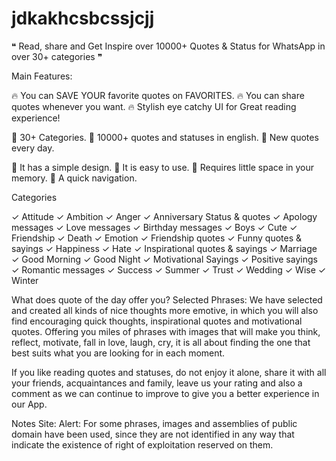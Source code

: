 # jdkakhcsbcssjcjj

❝ Read, share and Get Inspire over 10000+ Quotes & Status for WhatsApp in over 30+ categories ❞ 

Main Features:

🔥 You can SAVE YOUR favorite quotes on FAVORITES.
🔥 You can share quotes whenever you want.
🔥 Stylish eye catchy UI for Great reading experience!


🌠 30+ Categories.
🌠 10000+ quotes and statuses in english.
🌠 New quotes every day.

👑 It has a simple design.
👑 It is easy to use.
👑 Requires little space in your memory.
👑 A quick navigation.

Categories

✓ Attitude 
✓ Ambition
✓ Anger
✓ Anniversary Status & quotes
✓ Apology messages
✓ Love messages
✓ Birthday messages
✓ Boys
✓ Cute
✓ Friendship 
✓ Death
✓ Emotion
✓ Friendship quotes
✓ Funny quotes & sayings
✓ Happiness
✓ Hate
✓ Inspirational quotes & sayings
✓ Marriage
✓ Good Morning
✓ Good Night 
✓ Motivational Sayings 
✓ Positive sayings
✓ Romantic messages
✓ Success
✓ Summer
✓ Trust 
✓ Wedding
✓ Wise
✓ Winter

What does quote of the day offer you?
Selected Phrases:
We have selected and created all kinds of nice thoughts more emotive, in which you will also find encouraging quick thoughts, inspirational quotes and motivational quotes. Offering you miles of phrases with images that will make you think, reflect, motivate, fall in love, laugh, cry, it is all about finding the one that best suits what you are looking for in each moment.


If you like reading quotes and statuses, do not enjoy it alone, share it with all your friends, acquaintances and family, leave us your rating and also a comment as we can continue to improve to give you a better experience in our App.

Notes Site:
Alert: For some phrases, images and assemblies of public domain have been used, since they are not identified in any way that indicate the existence of right of exploitation reserved on them.

